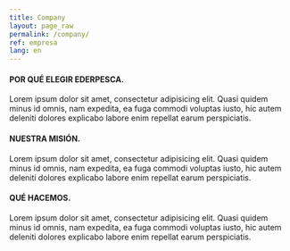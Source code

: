 ```yaml
---
title: Company
layout: page_raw
permalink: /company/
ref: empresa
lang: en
---
```


<div class="col_one_third">
  <div class="heading-block fancy-title nobottomborder title-bottom-border">
    <h4>POR QUÉ ELEGIR <span>EDERPESCA</span>.</h4>
  </div>
  <p>Lorem ipsum dolor sit amet, consectetur adipisicing elit. Quasi quidem minus id omnis, nam expedita, ea fuga commodi voluptas iusto, hic autem deleniti dolores explicabo labore enim repellat earum perspiciatis.</p>
</div>

<div class="col_one_third">
  <div class="heading-block fancy-title nobottomborder title-bottom-border">
    <h4>NUESTRA <span>MISIÓN</span>.</h4>
  </div>
   <p>Lorem ipsum dolor sit amet, consectetur adipisicing elit. Quasi quidem minus id omnis, nam expedita, ea fuga commodi voluptas iusto, hic autem deleniti dolores explicabo labore enim repellat earum perspiciatis.</p>
</div>

<div class="col_one_third col_last">
  <div class="heading-block fancy-title nobottomborder title-bottom-border">
    <h4>QUÉ <span>HACEMOS</span>.</h4>
  </div>
  <p>Lorem ipsum dolor sit amet, consectetur adipisicing elit. Quasi quidem minus id omnis, nam expedita, ea fuga commodi voluptas iusto, hic autem deleniti dolores explicabo labore enim repellat earum perspiciatis.</p>
</div>
